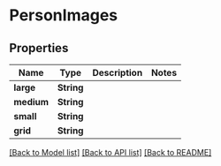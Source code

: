 # PersonImages

## Properties

Name | Type | Description | Notes
------------ | ------------- | ------------- | -------------
**large** | **String** |  | 
**medium** | **String** |  | 
**small** | **String** |  | 
**grid** | **String** |  | 

[[Back to Model list]](../README.md#documentation-for-models) [[Back to API list]](../README.md#documentation-for-api-endpoints) [[Back to README]](../README.md)


